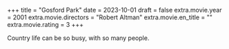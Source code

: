+++
title = "Gosford Park"
date = 2023-10-01
draft = false
extra.movie.year = 2001
extra.movie.directors = "Robert Altman"
extra.movie.en_title = ""
extra.movie.rating = 3
+++

Country life can be so busy, with so many people.<!-- more -->
